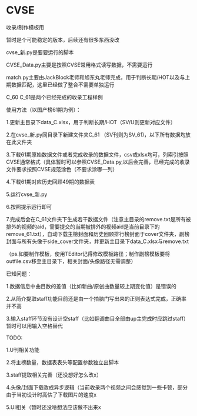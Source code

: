 # CVSE
 收录/制作模板用
 
 暂时是个可能稳定的版本，后续还有很多东西没改
 
 cvse_新.py是要要运行的脚本
 
 CVSE_Data.py主要是按照CVSE常用格式读写数据，不需要运行
 
 match.py主要由JackBlock老师和旭东丸老师完成，用于判断长期/HOT以及与上期数据匹配，这里已经做了整合不需要单独运行
 
 C_60 C_61是两个已经完成的收录工程样例



 使用方法（以国产榜61期为例）：
 
 1.更新主目录下data_C.xlsx，用于判断长期/HOT（SV/U则更新对应文件）
 
 2.在cvse_新.py同目录下新建文件夹C_61 （SV刊则为SV_61)，以下所有数据均放在此文件夹
 
 3.下载61期原始数据文件或者完成收录的数据文件，csv或xlsx均可，列索引按照CVSE通常格式（具体暂时可以参照CVSE_Data.py,以后会完善，已经完成的收录文件要求按照CVSE规范涂色（不要求涂哪一列）
 
 4.下载61期对应历史回顾49期的数据表
 
 5.运行cvse_新.py
 
 6.按照提示运行即可
 
 7.完成后会在C_61文件夹下生成若干数据文件（注意主目录的remove.txt是所有被排外的视频的aid，需要提交的当期被排外的视频aid是当前目录下的remove_61.txt），自动下载主榜封面和历史回顾排行榜封面于cover文件夹，副榜封面与所有头像于side_cover文件夹，并更新主目录下data_C.xlsx与remove.txt
 
 （ps.如要制作模板，使用TEditor记得修改模板路径；制作副榜模板要将outfile.csv移至主目录下，相关封面/头像路径无需调整）



 已知问题：
 
 1.数据信息中曲目数的差值（比如新曲/原创曲数量较上期变化值）是错误的
 
 2.从简介提取staff功能目前还是由一个拍脑门写出来的正则表达式完成，正确率并不高
 
 3.输入staff环节没有设计空staff（比如翻调曲目全部由up主完成时应跳过staff）暂时可以用输入空格替代
 
 

 TODO:
 
 1.U刊相关功能
 
 2.将主榜数量，数据表表头等配置参数独立出脚本
 
 3.staff提取相关完善（还没想好怎么改x）
 
 4.头像/封面下载改成异步逻辑（当前收录两个视频之间会感觉到一些卡顿，部分由于当初设计时高估了下载图片的速度x
 
 5.UI相关（暂时还没啥想法应该做不出来x
